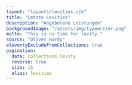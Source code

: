 ```yaml
---
layout: "layouts/levities.njk"
title: "Letzte Levities"
description: "Angebotene Leistungen"
backgroundImage: "/assets/img/typewriter.png"
motto: "This is no time for levity."
source: "Oliver Hardy"
eleventyExcludeFromCollections: true
pagination:
  data: collections.levity
  reverse: true
  size: 15
  alias: levities
---
```


